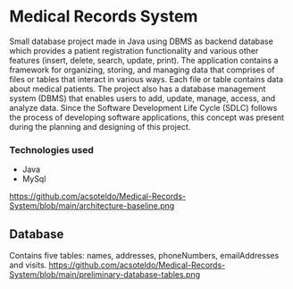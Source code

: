 # Medical Records System

Small database project made in Java using DBMS as backend database which provides a patient registration functionality and various other features (insert, delete, search, update, print). The application contains a framework for organizing, storing, and managing data that comprises of files or tables that interact in various ways. Each file or table contains data about medical patients. The project also has a database management system (DBMS) that enables users to add, update, manage, access, and analyze data. Since the Software Development Life Cycle (SDLC) follows the process of developing software applications, this concept was present during the planning and designing of this project. 

### Technologies used
* Java
* MySql

https://github.com/acsoteldo/Medical-Records-System/blob/main/architecture-baseline.png

## Database
Contains five tables: names, addresses, phoneNumbers, emailAddresses and visits.
https://github.com/acsoteldo/Medical-Records-System/blob/main/preliminary-database-tables.png
